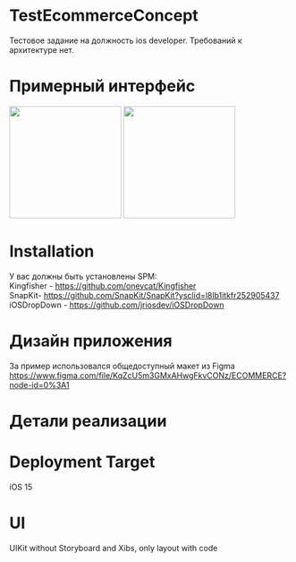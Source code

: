 
# TestEcommerceConcept
Тестовое задание на должность ios developer.
Требований к архитектуре нет.
# Примерный интерфейс

<img src="https://user-images.githubusercontent.com/102364472/192723233-554c2e46-3cd1-49dd-91ba-b57a6e75f7d3.mp4" width="200" /> <img src="https://user-images.githubusercontent.com/102364472/192738780-6cc14f47-bd57-4104-b138-4111abfd053b.mov" width="200" /> 




# Installation
У вас должны быть установлены SPM:<br>
Kingfisher - https://github.com/onevcat/Kingfisher <br>
SnapKit- https://github.com/SnapKit/SnapKit?ysclid=l8lb1itkfr252905437 <br>
iOSDropDown - https://github.com/jriosdev/iOSDropDown
# Дизайн приложения

За пример использовался общедоступный макет из Figma <br>
https://www.figma.com/file/KqZcU5m3GMxAHwgFkvCONz/ECOMMERCE?node-id=0%3A1

# Детали реализации

# Deployment Target

iOS 15

# UI

UIKit without Storyboard and Xibs, only layout with code
